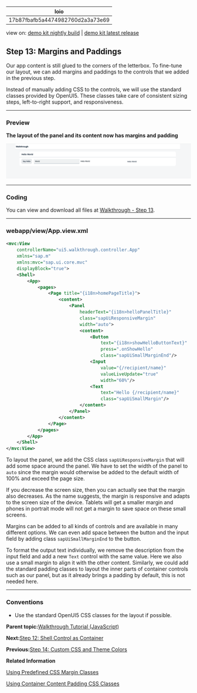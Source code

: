 <!-- loio17b87fbafb5a4474982760d2a3a73e69 -->

| loio |
| -----|
| 17b87fbafb5a4474982760d2a3a73e69 |

<div id="loio">

view on: [demo kit nightly build](https://sdk.openui5.org/nightly/#/topic/17b87fbafb5a4474982760d2a3a73e69) | [demo kit latest release](https://sdk.openui5.org/topic/17b87fbafb5a4474982760d2a3a73e69)</div>

## Step 13: Margins and Paddings

Our app content is still glued to the corners of the letterbox. To fine-tune our layout, we can add margins and paddings to the controls that we added in the previous step.

Instead of manually adding CSS to the controls, we will use the standard classes provided by OpenUI5. These classes take care of consistent sizing steps, left-to-right support, and responsiveness.

***

### Preview

  
  
**The layout of the panel and its content now has margins and padding**

![The graphic has an explanatory text.](images/loio0becf3ee81f5486a864e3b39ba036402_LowRes.png "The layout of the panel and its content now has margins and padding")

***

<a name="loio17b87fbafb5a4474982760d2a3a73e69__section_wl1_jq2_syb"/>

### Coding

You can view and download all files at [Walkthrough - Step 13](https://sdk.openui5.org/entity/sap.m.tutorial.walkthrough/sample/sap.m.tutorial.walkthrough.13).

***

<a name="loio17b87fbafb5a4474982760d2a3a73e69__section_xl1_jq2_syb"/>

### webapp/view/App.view.xml

```xml
<mvc:View
	controllerName="ui5.walkthrough.controller.App"
	xmlns="sap.m"
	xmlns:mvc="sap.ui.core.mvc"
	displayBlock="true">
	<Shell>
		<App>
			<pages>
				<Page title="{i18n>homePageTitle}">
					<content>
						<Panel
							headerText="{i18n>helloPanelTitle}"
							class="sapUiResponsiveMargin"
							width="auto">
							<content>
								<Button
									text="{i18n>showHelloButtonText}"
									press=".onShowHello"
									class="sapUiSmallMarginEnd"/>
								<Input
									value="{/recipient/name}"
									valueLiveUpdate="true"
									width="60%"/>
								<Text
									text="Hello {/recipient/name}"
									class="sapUiSmallMargin"/>
							</content>
						</Panel>
					</content>
				</Page>
			</pages>
		</App>
	</Shell>
</mvc:View>
```

To layout the panel, we add the CSS class `sapUiResponsiveMargin` that will add some space around the panel. We have to set the width of the panel to `auto` since the margin would otherwise be added to the default width of 100% and exceed the page size.

If you decrease the screen size, then you can actually see that the margin also decreases. As the name suggests, the margin is responsive and adapts to the screen size of the device. Tablets will get a smaller margin and phones in portrait mode will not get a margin to save space on these small screens.

Margins can be added to all kinds of controls and are available in many different options. We can even add space between the button and the input field by adding class `sapUiSmallMarginEnd` to the button.

To format the output text individually, we remove the description from the input field and add a new `Text` control with the same value. Here we also use a small margin to align it with the other content. Similarly, we could add the standard padding classes to layout the inner parts of container controls such as our panel, but as it already brings a padding by default, this is not needed here.

***

### Conventions

-   Use the standard OpenUI5 CSS classes for the layout if possible.


**Parent topic:**[Walkthrough Tutorial \(JavaScript\)](Walkthrough_Tutorial_JavaScript_3da5f4b.md "In this tutorial we will introduce you to all major development paradigms of OpenUI5.")

**Next:**[Step 12: Shell Control as Container](Step_12_Shell_Control_as_Container_4df1d91.md "Now we use a shell control as container for our app and use it as our new root element. The shell takes care of visual adaptation of the application to the device’s screen size by introducing a so-called letterbox on desktop screens.")

**Previous:**[Step 14: Custom CSS and Theme Colors](Step_14_Custom_CSS_and_Theme_Colors_723f4b2.md "Sometimes we need to define some more fine-granular layouts and this is when we can use the flexibility of CSS by adding custom style classes to controls and style them as we like.")

**Related Information**  


[Using Predefined CSS Margin Classes](Using_Predefined_CSS_Margin_Classes_777168f.md "OpenUI5 gives you the option of adding spacing in between controls by adding a margin. A margin clears an area around its respective control, outside of its border.")

[Using Container Content Padding CSS Classes](Using_Container_Content_Padding_CSS_Classes_c71f6df.md "For many container controls in OpenUI5, such as a Dialog or a Page, you can define whether the container should have a padding within the content area. A padding clears the area between the container layout and the controls that are displayed in the content area.")

